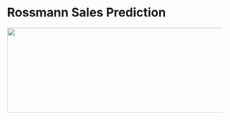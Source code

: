 # Rossmann Sales Prediction 

<img src=https://github.com/velozo-oliveira/rossmann_sales_prediction/blob/main/Images/rossmann.jpg width="650" height="200"/>  

    




